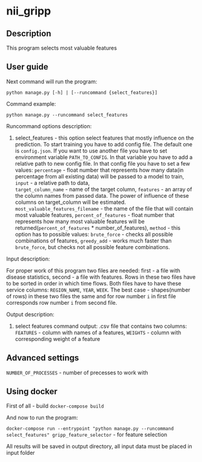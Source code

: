 # nii_gripp

## Description

This program selects most valuable features

## User guide

Next command will run the program:
```
python manage.py [-h] | [--runcommand {select_features}]
```

Command example:
```
python manage.py --runcommand select_features
```

Runcommand options description:

1. select_features - this option select features that mostly influence on the prediction. To start training you have to add config file.
The default one is `config.json`. If you want to use another file you have to set environment variable `PATH_TO_CONFIG`.
In that variable you have to add a relative path to new config file. In that config file you have to set a few values: 
`percentage` - float number that represents how many data(in percentage from all existing data) will be passed to a model to train,
`input` - a relative path to data,  
`target_column_name` - name of the target column,
`features` - an array of the column names from passed data. The power of influence of these columns on target_column will be estimated. 
`most_valuable_features_filename` - the name of the file that will contain most valuable features,
`percent_of_features` - float number that represents how many most valuable features will be returned(`percent_of_features` * number_of_features),
`method` - this option has to possible values: `brute_force` - checks all possible combinations of features, 
`greedy_add` - works much faster than `brute_force`, but checks not all possible feature combinations.

Input description:

For proper work of this program two files are needed: first - a file with disease statistics, second - a file with features. 
Rows in these two files have to be sorted in order in which time flows. 
Both files have to have these service columns: `REGION_NAME`, `YEAR`, `WEEK`.
The best case - shapes(number of rows) in these two files the same and for row number `i` in first file corresponds row number `i` from second file.

Output description:

1. select features command output: .csv file that contains two columns: 
`FEATURES` - column with names of a features, 
`WEIGHTS` - column with corresponding weight of a feature

## Advanced settings
`NUMBER_OF_PROCESSES` - number of precesses to work with

## Using docker
First of all - build 
`docker-compose build`

And now to run the program:

`docker-compose run --entrypoint "python manage.py --runcommand select_features" gripp_feature_selector` - for feature selection

All results will be saved in output directory, all input data must be placed in input folder